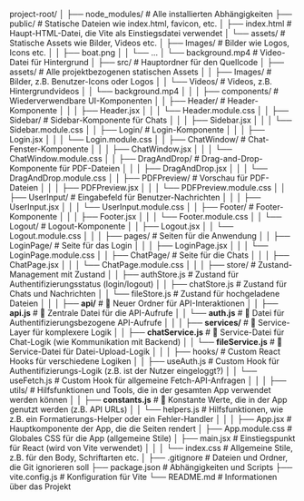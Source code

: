 project-root/
│
├── node_modules/            # Alle installierten Abhängigkeiten
├── public/                  # Statische Dateien wie index.html, favicon, etc.
│   ├── index.html           # Haupt-HTML-Datei, die Vite als Einstiegsdatei verwendet
│   └── assets/              # Statische Assets wie Bilder, Videos etc.
│       ├── Images/          # Bilder wie Logos, Icons etc.
│       │   ├── boat.png
│       │   └── ...
│       └── background.mp4   # Video-Datei für Hintergrund
│
├── src/                     # Hauptordner für den Quellcode
│   ├── assets/              # Alle projektbezogenen statischen Assets
│   │   ├── Images/          # Bilder, z.B. Benutzer-Icons oder Logos
│   │   └── Videos/          # Videos, z.B. Hintergrundvideos
│   │       └── background.mp4
│   │
│   ├── components/          # Wiederverwendbare UI-Komponenten
│   │   ├── Header/          # Header-Komponente
│   │   │   ├── Header.jsx
│   │   │   └── Header.module.css
│   │   ├── Sidebar/         # Sidebar-Komponente für Chats
│   │   │   ├── Sidebar.jsx
│   │   │   └── Sidebar.module.css
│   │   ├── Login/           # Login-Komponente
│   │   │   ├── Login.jsx
│   │   │   └── Login.module.css
│   │   ├── ChatWindow/      # Chat-Fenster-Komponente
│   │   │   ├── ChatWindow.jsx
│   │   │   └── ChatWindow.module.css
│   │   ├── DragAndDrop/     # Drag-and-Drop-Komponente für PDF-Dateien
│   │   │   ├── DragAndDrop.jsx
│   │   │   └── DragAndDrop.module.css
│   │   ├── PDFPreview/      # Vorschau für PDF-Dateien
│   │   │   ├── PDFPreview.jsx
│   │   │   └── PDFPreview.module.css
│   │   ├── UserInput/       # Eingabefeld für Benutzer-Nachrichten
│   │   │   ├── UserInput.jsx
│   │   │   └── UserInput.module.css
│   │   ├── Footer/          # Footer-Komponente
│   │   │   ├── Footer.jsx
│   │   │   └── Footer.module.css
│   │   └── Logout/          # Logout-Komponente
│   │       ├── Logout.jsx
│   │       └── Logout.module.css
│   │
│   ├── pages/               # Seiten für die Anwendung
│   │   ├── LoginPage/       # Seite für das Login
│   │   │   ├── LoginPage.jsx
│   │   │   └── LoginPage.module.css
│   │   ├── ChatPage/        # Seite für die Chats
│   │   │   ├── ChatPage.jsx
│   │   │   └── ChatPage.module.css
│   │
│   ├── store/               # Zustand-Management mit Zustand
│   │   ├── authStore.js     # Zustand für Authentifizierungsstatus (login/logout)
│   │   ├── chatStore.js     # Zustand für Chats und Nachrichten
│   │   └── fileStore.js     # Zustand für hochgeladene Dateien
│   │
│   ├── **api/**             # 🔴 Neuer Ordner für API-Interaktionen
│   │   ├── **api.js**       # 🔴 Zentrale Datei für die API-Aufrufe
│   │   └── **auth.js**      # 🔴 Datei für Authentifizierungsbezogene API-Aufrufe
│   │
│   ├── **services/**        # 🔴 Service-Layer für komplexere Logik
│   │   ├── **chatService.js**  # 🔴 Service-Datei für Chat-Logik (wie Kommunikation mit Backend)
│   │   └── **fileService.js**  # 🔴 Service-Datei für Datei-Upload-Logik
│   │
│   ├── hooks/               # Custom React Hooks für verschiedene Logiken
│   │   ├── useAuth.js       # Custom Hook für Authentifizierungs-Logik (z.B. ist der Nutzer eingeloggt?)
│   │   └── useFetch.js      # Custom Hook für allgemeine Fetch-API-Anfragen
│   │
│   ├── utils/               # Hilfsfunktionen und Tools, die in der gesamten App verwendet werden können
│   │   ├── **constants.js**   # 🔴 Konstante Werte, die in der App genutzt werden (z.B. API URLs)
│   │   └── helpers.js       # Hilfsfunktionen, wie z.B. ein Formatierungs-Helper oder ein Fehler-Handler
│   │
│   ├── App.jsx              # Hauptkomponente der App, die die Seiten rendert
│   ├── App.module.css       # Globales CSS für die App (allgemeine Stile)
│   ├── main.jsx             # Einstiegspunkt für React (wird von Vite verwendet)
│   │
│   └── index.css            # Allgemeine Stile, z.B. für den Body, Schriftarten etc.
│
├── .gitignore               # Dateien und Ordner, die Git ignorieren soll
├── package.json             # Abhängigkeiten und Scripts
├── vite.config.js           # Konfiguration für Vite
└── README.md                # Informationen über das Projekt
